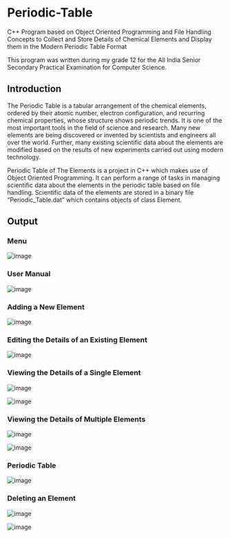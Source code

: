 # Periodic-Table
C++ Program based on Object Oriented Programming and File Handling Concepts to Collect and Store Details of Chemical Elements and Display them in the Modern Periodic Table Format

This program was written during my grade 12 for the All India Senior Secondary Practical Examination for Computer Science. 

## Introduction

The Periodic Table is a tabular arrangement of the chemical elements, ordered by their atomic number, electron configuration, and recurring chemical properties, whose structure shows periodic trends. It is one of the most important tools in the field of science and research. Many new elements are being discovered or invented by scientists and engineers all over the world. Further, many existing scientific data about the elements are modified based on the results of new experiments carried out using modern technology.

Periodic Table of The Elements is a project in C++ which makes use of Object Oriented Programming. It can perform a range of tasks in managing scientific data about the elements in the periodic table based on file handling. Scientific data of the elements are stored in a binary file “Periodic_Table.dat” which contains objects of class Element.

## Output

### Menu

![image](https://user-images.githubusercontent.com/72333932/230717743-108d8f88-b781-48d8-a3bf-7a281479d5e6.png)

### User Manual

![image](https://user-images.githubusercontent.com/72333932/230717779-a0cea39e-faf4-450b-8897-0c0d63ec740d.png)

### Adding a New Element

![image](https://user-images.githubusercontent.com/72333932/230717795-ccea2324-4405-4820-9f47-01fbf53014a3.png)

### Editing the Details of an Existing Element

![image](https://user-images.githubusercontent.com/72333932/230717814-698024f9-f789-4a32-b032-82d06ef912eb.png)

### Viewing the Details of a Single Element

![image](https://user-images.githubusercontent.com/72333932/230717842-7fef3bed-33cd-439e-958f-e01f8dc190b1.png)

![image](https://user-images.githubusercontent.com/72333932/230717849-efa9ac68-719e-46c5-94eb-05d4e58851c7.png)

### Viewing the Details of Multiple Elements

![image](https://user-images.githubusercontent.com/72333932/230717867-ca06f550-0564-458a-8822-0a1839a0044e.png)

![image](https://user-images.githubusercontent.com/72333932/230717874-4ff194c6-2d01-405d-b7d5-ac2753a55312.png)

### Periodic Table

![image](https://user-images.githubusercontent.com/72333932/230717883-cd75dc75-a0b2-44dd-bd05-715c8875be33.png)

### Deleting an Element

![image](https://user-images.githubusercontent.com/72333932/230717903-091581b9-a994-4a3e-8754-004218155be9.png)

![image](https://user-images.githubusercontent.com/72333932/230718181-c4ef490b-4c46-4a01-a1c9-73a0e832179b.png)









